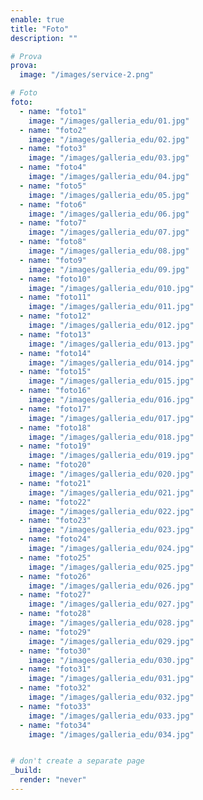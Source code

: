 ```yaml
---
enable: true
title: "Foto"
description: ""

# Prova
prova:
  image: "/images/service-2.png"

# Foto
foto:
  - name: "foto1"
    image: "/images/galleria_edu/01.jpg"
  - name: "foto2"
    image: "/images/galleria_edu/02.jpg"
  - name: "foto3"
    image: "/images/galleria_edu/03.jpg"
  - name: "foto4"
    image: "/images/galleria_edu/04.jpg"
  - name: "foto5"
    image: "/images/galleria_edu/05.jpg"
  - name: "foto6"
    image: "/images/galleria_edu/06.jpg"
  - name: "foto7"
    image: "/images/galleria_edu/07.jpg"
  - name: "foto8"
    image: "/images/galleria_edu/08.jpg"
  - name: "foto9"
    image: "/images/galleria_edu/09.jpg"
  - name: "foto10"
    image: "/images/galleria_edu/010.jpg"
  - name: "foto11"
    image: "/images/galleria_edu/011.jpg"
  - name: "foto12"
    image: "/images/galleria_edu/012.jpg"
  - name: "foto13"
    image: "/images/galleria_edu/013.jpg"
  - name: "foto14"
    image: "/images/galleria_edu/014.jpg"
  - name: "foto15"
    image: "/images/galleria_edu/015.jpg"
  - name: "foto16"
    image: "/images/galleria_edu/016.jpg"
  - name: "foto17"
    image: "/images/galleria_edu/017.jpg"
  - name: "foto18"
    image: "/images/galleria_edu/018.jpg"
  - name: "foto19"
    image: "/images/galleria_edu/019.jpg"
  - name: "foto20"
    image: "/images/galleria_edu/020.jpg"
  - name: "foto21"
    image: "/images/galleria_edu/021.jpg"
  - name: "foto22"
    image: "/images/galleria_edu/022.jpg"
  - name: "foto23"
    image: "/images/galleria_edu/023.jpg"
  - name: "foto24"
    image: "/images/galleria_edu/024.jpg"
  - name: "foto25"
    image: "/images/galleria_edu/025.jpg"
  - name: "foto26"
    image: "/images/galleria_edu/026.jpg"
  - name: "foto27"
    image: "/images/galleria_edu/027.jpg"
  - name: "foto28"
    image: "/images/galleria_edu/028.jpg"
  - name: "foto29"
    image: "/images/galleria_edu/029.jpg"
  - name: "foto30"
    image: "/images/galleria_edu/030.jpg"
  - name: "foto31"
    image: "/images/galleria_edu/031.jpg"
  - name: "foto32"
    image: "/images/galleria_edu/032.jpg"
  - name: "foto33"
    image: "/images/galleria_edu/033.jpg"
  - name: "foto34"
    image: "/images/galleria_edu/034.jpg"


# don't create a separate page
_build:
  render: "never"
---
```

